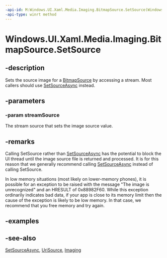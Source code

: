 ```yaml
---
-api-id: M:Windows.UI.Xaml.Media.Imaging.BitmapSource.SetSource(Windows.Storage.Streams.IRandomAccessStream)
-api-type: winrt method
---
```


<!-- Method syntax
public void SetSource(Windows.Storage.Streams.IRandomAccessStream streamSource)
-->

# Windows.UI.Xaml.Media.Imaging.BitmapSource.SetSource

## -description
Sets the source image for a [BitmapSource](bitmapsource.md) by accessing a stream. Most callers should use [SetSourceAsync](bitmapsource_setsourceasync_1118221574.md) instead.

## -parameters
### -param streamSource
The stream source that sets the image source value.

## -remarks
Calling SetSource rather than [SetSourceAsync](bitmapsource_setsourceasync_1118221574.md) has the potential to block the UI thread until the image source file is returned and processed. It is for this reason that we generally recommend calling [SetSourceAsync](bitmapsource_setsourceasync_1118221574.md) instead of calling SetSource.

In low memory situations (most likely on lower-memory phones), it is possible for an exception to be raised with the message "The image is unrecognized" and an HRESULT of 0x88982F60. While this exception ordinarily indicates bad data, if your app is close to its memory limit then the cause of the exception is likely to be low memory. In that case, we recommend that you free memory and try again.

## -examples

## -see-also
[SetSourceAsync](bitmapsource_setsourceasync_1118221574.md), [UriSource](bitmapimage_urisource.md), [Imaging](https://msdn.microsoft.com/library/3fd2aa71-ef67-47b2-9332-3ffa5d3703ea)
